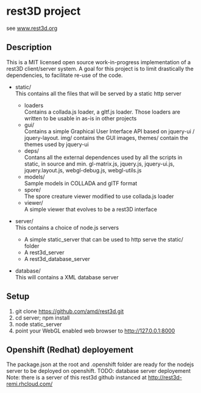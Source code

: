 # rest3D project

see www.rest3d.org

## Description

This is a MIT licensed open source work-in-progress implementation of a rest3D client/server system.
A goal for this project is to limit drastically the dependencies, to facilitate re-use of the code.

* static/  
  This contains all the files that will be served by a static http server
  * loaders  
    Contains a collada.js loader, a gltf.js loader. Those loaders are written to be usable in as-is in other projects
  * gui/  
    Contains a simple Graphical User Interface API based on jquery-ui / jquery-layout. img/ contains the GUI images, themes/ contain the themes used by jquery-ui
  * deps/  
    Contans all the external dependences used by all the scripts in static, in source and min. 
    gl-matrix.js, jquery.js, jquery-ui.js, jquery.layout.js, webgl-debug.js, webgl-utils.js
  * models/  
    Sample models in COLLADA and glTF format
  * spore/  
    The spore creature viewer modified to use collada.js loader
  * viewer/  
    A simple viewer that evolves to be a rest3D interface

* server/  
  This contains a choice of node.js servers
  * A simple static_server that can be used to http serve the static/ folder
  * A rest3d_server 
  * A rest3d_database_server 

* database/  
  This will contains a XML database server

## Setup
1. git clone https://github.com/amd/rest3d.git
2. cd server; npm install
3. node static_server
4. point your WebGL enabled web browser to http://127.0.0.1:8000

## Openshift (Redhat) deployement
 The package.json at the root and .openshift folder are ready for the nodejs server to be deployed on openshift. TODO: database server deployement
 Note: there is a server of this rest3d github instanced at http://rest3d-remi.rhcloud.com/ 

